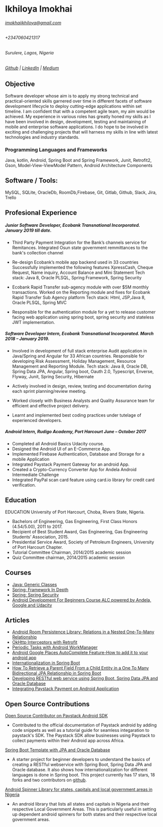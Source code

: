 # Ikhiloya Imokhai
###### imokhaiikhiloya@gmail.com
###### +2347060421317
###### Surulere, Lagos, Nigeria
###### [Github](https://github.com/Ikhiloya) | [LinkedIn](https://github.com/Ikhiloya) | [Medium](https://medium.com/@ikhiloyaimokhai)


## Objective
Software developer whose aim is to apply my strong technical and practical-oriented skills garnered over time in different facets of software development lifecycle to deploy cutting-edge applications within set timeline. I am confident that with a competent agile team, my aim would be achieved. My experience in various roles has greatly honed my skills as I have been involved in design, development, testing and maintaining of mobile and enterprise software applications. I do hope to be involved in exciting and challenging projects that will harness my skills in line with latest technologies and industry standards.


### Programming Languages and Frameworks
Java, kotlin, Android, Spring Boot and Spring Framework, Junit, Retrofit2, Gson, Model-View-ViewModel Pattern, Android Architecture Components

## Software / Tools:
MySQL, SQLite, OracleDb, RoomDb,Firebase, Git, Gitlab, Github, Slack, Jira, Trello

## Profesional Experience
##### Junior Software Developer, Ecobank Transnational Incorporated. January 2019 till date.
- Third Party Payment Integration for the Bank’s channels service for Remitances.
Integrated Osun state government remmittances to the bank's collection channel

- Re-design Ecobank’s mobile app backend used in 33 countries
  Successfully implemented the following features
  XpressCash, Cheque Request, Name inquiry, Account Balance and Mini Statement
  Tech stack: Java 8, Oracle PLSQL, Spring Framework, Spring Security

- Ecobank Rapid Transfer sub-agency module with over $5M monthly transactions.
  Worked on the Reporting module and fixes for Ecobank Rapid Transfer Sub Agency platform
  Tech stack: Html, JSP,Java 8, Oracle PLSQL, Spring MVC
  
- Responsible for the authentication module for a yet to release customer facing web application using spring
boot, spring security and stateless JWT implementation.

##### Software Developer Intern, Ecobank Transnational Incorporated. March 2018 – January 2019.
-	Involved in development of full stack enterprise Audit application in Java/Spring and Angular for 33 African countries.       Responsible for developing Risk Assessment, Holiday Management, Resource Management and Reporting Module.
  Tech stack: Java 8, Oracle DB, Spring Data JPA, Angular, Spring boot, Oauth 2.0, Typescript, Enverse, Flyway, Junit, Spring   Security, Hibernate
  
-	Actively involved in design, review, testing and documentation during each sprint planning/review meeting.

-	Worked closely with Business Analysts and Quality Assurance team for efficient and effective project delivery.

- Learnt and implemented best coding practices under tutelage of experienced developers.

##### Android Intern, Rudigo Academy, Port Harcourt June – October 2017
- Completed all Android Basics Udacity course.
-	Designed the Android UI of an E-Commerce App.
-	Implemented Firebase Authentication, Database and Storage for a mobile Application
-	Integrated Paystack Payment Gateway for an android App.
-	Created a Crypto-Currency Converter App for Andela Android Intermediate Challenge
-	Integrated PayPal scan card feature using card.io library for credit card verification.

## Education
EDUCATION
University of Port Harcourt, Choba, Rivers State, Nigeria.
- Bachelors of Engineering, Gas Engineering, First Class Honors (4.54/5.00), 2011 to 2017.
- Recipient of Best Student Award, Gas Engineering, Gas Engineering Students’ Association, 2015.
- Presidential Service Award, Society of Petroleum Engineers, University of Port Harcourt Chapter.
- Tutorial Committee Chairman, 2014/2015 academic session 
- Quiz Committee chairman, 2014/2015 academic session

## Courses
- [Java: Generic Classes](https://www.linkedin.com/learning/java-generic-classes)
- [Spring: Framework In Depth](http://www.linkedin.com/learning/spring-framework-in-depth)
- [Spring: Spring Security](http://www.linkedin.com/learning/spring-spring-security)
- [Android Development For Beginners Course ALC powered by Andela, Google and Udacity](https://storage.cloud.google.com/open-cert.appspot.com/alc/sample/certs/Ikhiloya%20Imokhai_9f5f85df-9caf-4df0-ab76-2762fcee2994.pdf)


## Articles
- [Android Room Persistence Library: Relations in a Nested One-To-Many Relationship](https://medium.com/swlh/android-room-persistence-library-relations-in-a-nested-one-to-many-relationship-f2fe21c9e1ad)
- [OkHttp Interceptors with Retrofit](https://medium.com/swlh/okhttp-interceptors-with-retrofit-2dcc322cc3f3)
- [Periodic Tasks with Android WorkManager](https://medium.com/swlh/periodic-tasks-with-android-workmanager-c901dd9ba7bc)
- [Android Google Places AutoComplete Feature-How to add it to your android app](https://medium.com/skillhive/android-google-places-autocomplete-feature-bb3064308f05)
- [Internationalization in Spring Boot](https://medium.com/skillhive/internalization-in-spring-boot-22f4fa82f132)
- [How To Retrieve a Parent Field From a Child Entity in a One To Many Bidirectional JPA Relationship in Spring Boot](https://medium.com/skillhive/how-to-retrieve-a-parent-field-from-a-child-entity-in-a-one-to-many-bidirectional-jpa-relationship-4b3cd707bfb7)
- [Developing RESTful web service using Spring Boot, Spring Data JPA and Oracle Database](https://medium.com/skillhive/spring-boot-spring-data-jpa-and-oracle-database-c4af89f727e0)
- [Integrating Paystack Payment on Android Application](https://medium.com/@ikhiloyaimokhai/integrating-paystack-payment-on-android-application-3eec3a7c0bbf)

## Open Source Contributions
[Open Source Contributor on Paystack Android SDK](https://github.com/PaystackHQ/paystack-android)

- Contributed to the official documentation of Paystack android by adding code snippets as well as a tutorial guide for seamless integaration to paystack's SDK. The Paystack SDK allow businesses using Paystack to collect payments within their Android app across Africa.

[Spring Boot Template with JPA and Oracle Database](https://github.com/Ikhiloya/spring-jpa-oracle-demo?source=post_page-----c4af89f727e0----------------------)
- A starter project for beginner developers to understand the basics of creating a RESTful webservice with Spring Boot, Spring Data JPA and Oracle database. It also shows how internationalization for different languages is done in Spring boot.
This project currently has 17 stars, 18 forks and two contributors on [github](https://github.com/Ikhiloya/spring-jpa-oracle-demo?source=post_page-----c4af89f727e0----------------------).

[Android Spinner Library for states, capitals and local government areas in Nigeria](https://github.com/Ikhiloya/NigeriaStatesAndLGAs)
- An android library that lists all states and capitals in Nigeria and their respective Local Government Areas. This is particularly useful in setting up dependent android spinners for both states and their respective local government areas.








